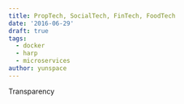```yaml
---
title: PropTech, SocialTech, FinTech, FoodTech
date: '2016-06-29'
draft: true
tags:
  - docker
  - harp
  - microservices
author: yunspace
---
```

Transparency

